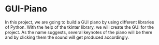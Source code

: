 # GUI-Piano
In this project, we are going to build a GUI piano by using different libraries of Python. With the help of the tkinter library, we will create the GUI for the project. As the name suggests, several keynotes of the piano will be there and by clicking them the sound will get produced accordingly.
